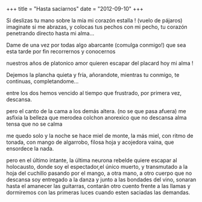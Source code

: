+++
title = "Hasta saciarnos"
date = "2012-09-10"
+++

Si deslizas tu mano sobre la mía
mi corazón estalla !
     (vuelo de pájaros)
imaginate si me abrazas,
y colocas tus pechos con mi pecho,
tu corazón penetrando directo hasta mi alma...
 
Dame de una vez por todas algo abarcante
          (comulga conmigo!)
que sea esta tarde por fin recorrernos y  conocernos
 
nuestros años de platonico amor 
  quieren escapar del placard hoy mi alma !
 
Dejemos la plancha quieta y fría,
añorandote, mientras tu conmigo,
te continuas, completandome...
 
entre los dos hemos vencido al tiempo
que frustrado, por primera vez, descansa.
 
pero el canto de la cama a los demás altera.
        (no se que pasa afuera)
me asfixia la belleza que merodea
colchon anorexico que no descansa
alma tensa que no se calma
 
me quedo solo y la noche se hace miel de monte, 
la más miel, con ritmo de tonada,
con mango de algarrobo,
filosa hoja y acojedora vaina, 
que ensordece la nada.
 
pero en el último intante,
la última neurona rebelde quiere escapar al holocausto,
donde soy el espectador,el único muerto, 
y transmutado a la hoja del cuchillo
pasando por el mango, a otra mano, 
a otro cuerpo que no descansa
soy entregado a la danza
y junto a las bondades del vino,
sonaran hasta el amanecer las guitarras,
contarán otro cuento frente a las llamas
y dormiremos con las primeras luces
cuando esten saciadas las demandas.